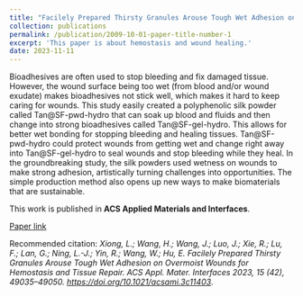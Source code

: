 ```yaml
---
title: "Facilely Prepared Thirsty Granules Arouse Tough Wet Adhesion on Overmoist Wounds for Hemostasis and Tissue Repair"
collection: publications
permalink: /publication/2009-10-01-paper-title-number-1
excerpt: 'This paper is about hemostasis and wound healing.'
date: 2023-11-11
---
```


Bioadhesives are often used to stop bleeding and fix damaged tissue. However, the wound surface being too wet (from blood and/or wound exudate) makes bioadhesives not stick well, which makes it hard to keep caring for wounds. This study easily created a polyphenolic silk powder called Tan@SF-pwd-hydro that can soak up blood and fluids and then change into strong bioadhesives called Tan@SF-gel-hydro. This allows for better wet bonding for stopping bleeding and healing tissues. Tan@SF-pwd-hydro could protect wounds from getting wet and change right away into Tan@SF-gel-hydro to seal wounds and stop bleeding while they heal. In the groundbreaking study, the silk powders used wetness on wounds to make strong adhesion, artistically turning challenges into opportunities. The simple production method also opens up new ways to make biomaterials that are sustainable.

This work is published in **ACS Applied Materials and Interfaces**.

[Paper link](https://doi.org/10.1021/acsami.3c11403)

Recommended citation: _Xiong, L.; Wang, H.; Wang, J.; Luo, J.; Xie, R.; Lu, F.; Lan, G.; Ning, L.-J.; Yin, R.; Wang, W.; Hu, E. Facilely Prepared Thirsty Granules Arouse Tough Wet Adhesion on Overmoist Wounds for Hemostasis and Tissue Repair. ACS Appl. Mater. Interfaces 2023, 15 (42), 49035–49050. https://doi.org/10.1021/acsami.3c11403_.

